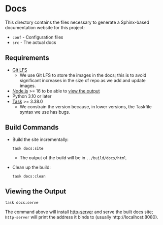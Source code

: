 # Docs

This directory contains the files necessary to generate a Sphinx-based documentation website for
this project:

* `conf` - Configuration files
* `src` - The actual docs

## Requirements

* [Git LFS][git-lfs]
  * We use Git LFS to store the images in the docs; this is to avoid significant increases in
    the size of repo as we add and update images.
* [Node.js] >= 16 to be able to [view the output](#viewing-the-output)
* Python 3.10 or later
* [Task] >= 3.38.0
  * We constrain the version because, in lower versions, the Taskfile syntax we use has bugs.

## Build Commands

* Build the site incrementally:

  ```shell
  task docs:site
  ```

  * The output of the build will be in `../build/docs/html`.

* Clean up the build:

  ```shell
  task docs:clean
  ```

## Viewing the Output

```shell
task docs:serve
```

The command above will install [http-server] and serve the built docs site; `http-server` will print
the address it binds to (usually http://localhost:8080).

[git-lfs]: https://git-lfs.com
[http-server]: https://www.npmjs.com/package/http-server
[Node.js]: https://nodejs.org/en/download/current
[Task]: https://taskfile.dev/
